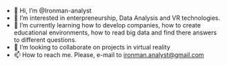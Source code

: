 - 👋 Hi, I’m @Ironman-analyst
- 👀 I’m interested in enterpreneurship, Data Analysis and VR technologies. 
- 🌱 I’m currently learning how to develop companies, how to create educational environments, how to read big data and find there answers to different questions.
- 💞️ I’m looking to collaborate on projects in virtual reality
- 📫 How to reach me. Please, e-mail to ironman.analyst@gmail.com

<!---
Ironman-analyst/Ironman-analyst is a ✨ special ✨ repository because its `README.md` (this file) appears on your GitHub profile.
You can click the Preview link to take a look at your changes.
--->
